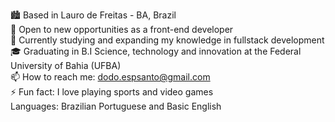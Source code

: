 🏙️ Based in Lauro de Freitas - BA, Brazil <br>
💼 Open to new opportunities as a front-end developer <br>
🌱 Currently studying and expanding my knowledge in fullstack development <br>
🎓 Graduating in B.I Science, technology and innovation at the Federal University of Bahia (UFBA) <br>
📫 How to reach me: dodo.espsanto@gmail.com <br>
⚡ Fun fact: I love playing sports and video games <br>
Languages: Brazilian Portuguese and Basic English <br>
